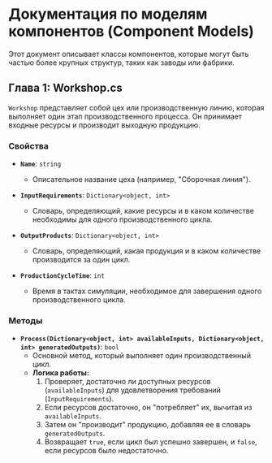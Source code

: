 # Документация по моделям компонентов (Component Models)

Этот документ описывает классы компонентов, которые могут быть частью более крупных структур, таких как заводы или фабрики.

## Глава 1: Workshop.cs

`Workshop` представляет собой цех или производственную линию, которая выполняет один этап производственного процесса. Он принимает входные ресурсы и производит выходную продукцию.

### Свойства

- **`Name`**: `string`
  - Описательное название цеха (например, "Сборочная линия").

- **`InputRequirements`**: `Dictionary<object, int>`
  - Словарь, определяющий, какие ресурсы и в каком количестве необходимы для одного производственного цикла.

- **`OutputProducts`**: `Dictionary<object, int>`
  - Словарь, определяющий, какая продукция и в каком количестве производится за один цикл.

- **`ProductionCycleTime`**: `int`
  - Время в тактах симуляции, необходимое для завершения одного производственного цикла.

### Методы

- **`Process(Dictionary<object, int> availableInputs, Dictionary<object, int> generatedOutputs)`**: `bool`
  - Основной метод, который выполняет один производственный цикл.
  - **Логика работы:**
    1.  Проверяет, достаточно ли доступных ресурсов (`availableInputs`) для удовлетворения требований (`InputRequirements`).
    2.  Если ресурсов достаточно, он "потребляет" их, вычитая из `availableInputs`.
    3.  Затем он "производит" продукцию, добавляя ее в словарь `generatedOutputs`.
    4.  Возвращает `true`, если цикл был успешно завершен, и `false`, если ресурсов было недостаточно.